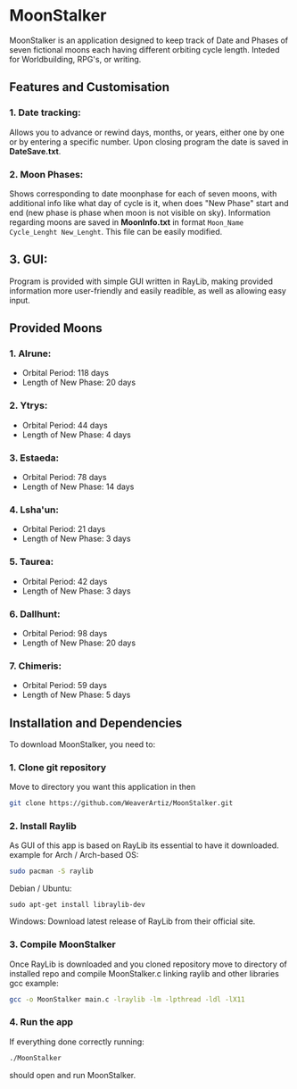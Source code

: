 # MoonStalker
MoonStalker is an application designed to keep track of Date and Phases of seven fictional moons each having different orbiting cycle length. Inteded for Worldbuilding, RPG's, or writing.

## Features and Customisation
###  1. Date tracking:
Allows you to advance or rewind days, months, or years, either one by one or by entering a specific number. Upon closing program the date is saved in **DateSave.txt**.

### 2. Moon Phases:
Shows corresponding to date moonphase for each of seven moons, with additional info like what day of cycle is it, when does "New Phase" start and end (new phase is phase when moon is not visible on sky). Information regarding moons are saved in **MoonInfo.txt** in format `Moon_Name Cycle_Lenght New_Lenght`. This file can be easily modified.

## 3. GUI:
Program is provided with simple GUI written in RayLib, making provided information more user-friendly and easily readible, as well as allowing easy input.

## Provided Moons
### 1. Alrune:
- Orbital Period: 118 days
- Length of New Phase: 20 days
### 2. Ytrys:
- Orbital Period: 44 days
- Length of New Phase: 4 days
### 3. Estaeda:
- Orbital Period: 78 days
- Length of New Phase: 14 days
### 4. Lsha'un:
- Orbital Period: 21 days
- Length of New Phase: 3 days
### 5. Taurea:
- Orbital Period: 42 days
- Length of New Phase: 3 days
### 6. Dallhunt:
- Orbital Period: 98 days
- Length of New Phase: 20 days
### 7. Chimeris:
- Orbital Period: 59 days
- Length of New Phase: 5 days

## Installation and Dependencies
To download MoonStalker, you need to:
### 1. Clone git repository
Move to directory you want this application in then
```bash
git clone https://github.com/WeaverArtiz/MoonStalker.git
```
### 2. Install Raylib
As GUI of this app is based on RayLib its essential to have it downloaded. 
example for Arch / Arch-based OS:
```bash
sudo pacman -S raylib
```
Debian / Ubuntu:
```base
sudo apt-get install libraylib-dev
```
Windows:
Download latest release of RayLib from their official site.

### 3. Compile MoonStalker
Once RayLib is downloaded and you cloned repository move to directory of installed repo and compile MoonStalker.c linking raylib and other libraries
gcc example:
```bash
gcc -o MoonStalker main.c -lraylib -lm -lpthread -ldl -lX11
```
### 4. Run the app
If everything done correctly running:
```bash
./MoonStalker
```
should open and run MoonStalker.
